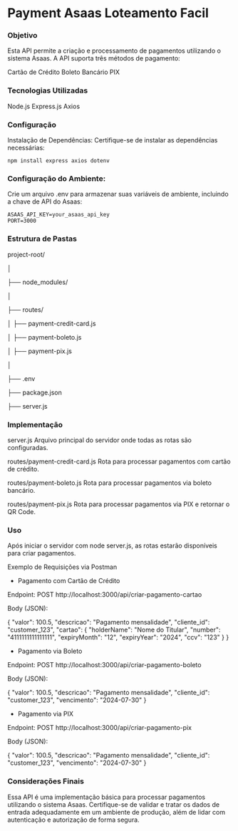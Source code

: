 # Payment Asaas Loteamento Facil

### Objetivo

Esta API permite a criação e processamento de pagamentos utilizando o sistema Asaas. A API suporta três métodos de pagamento:

Cartão de Crédito
Boleto Bancário
PIX

### Tecnologias Utilizadas

Node.js
Express.js
Axios

### Configuração

Instalação de Dependências:
Certifique-se de instalar as dependências necessárias:

```
npm install express axios dotenv
```

### Configuração do Ambiente:

Crie um arquivo .env para armazenar suas variáveis de ambiente, incluindo a chave de API do Asaas:

```
ASAAS_API_KEY=your_asaas_api_key
PORT=3000
```

### Estrutura de Pastas

project-root/

│

├── node_modules/

│

├── routes/

│   ├── payment-credit-card.js

│   ├── payment-boleto.js

│   ├── payment-pix.js

│

├── .env

├── package.json

├── server.js

### Implementação

server.js
Arquivo principal do servidor onde todas as rotas são configuradas.

routes/payment-credit-card.js
Rota para processar pagamentos com cartão de crédito.

routes/payment-boleto.js
Rota para processar pagamentos via boleto bancário.

routes/payment-pix.js
Rota para processar pagamentos via PIX e retornar o QR Code.

### Uso

Após iniciar o servidor com node server.js, as rotas estarão disponíveis para criar pagamentos.

Exemplo de Requisições via Postman
- Pagamento com Cartão de Crédito

Endpoint: POST http://localhost:3000/api/criar-pagamento-cartao

Body (JSON):

{
  "valor": 100.5,
  "descricao": "Pagamento mensalidade",
  "cliente_id": "customer_123",
  "cartao": {
    "holderName": "Nome do Titular",
    "number": "4111111111111111",
    "expiryMonth": "12",
    "expiryYear": "2024",
    "ccv": "123"
  }
}

- Pagamento via Boleto

Endpoint: POST http://localhost:3000/api/criar-pagamento-boleto

Body (JSON):

{
  "valor": 100.5,
  "descricao": "Pagamento mensalidade",
  "cliente_id": "customer_123",
  "vencimento": "2024-07-30"
}

- Pagamento via PIX

Endpoint: POST http://localhost:3000/api/criar-pagamento-pix

Body (JSON):

{
  "valor": 100.5,
  "descricao": "Pagamento mensalidade",
  "cliente_id": "customer_123",
  "vencimento": "2024-07-30"
}

### Considerações Finais

Essa API é uma implementação básica para processar pagamentos utilizando o sistema Asaas. Certifique-se de validar e tratar os dados de entrada adequadamente em um ambiente de produção, além de lidar com autenticação e autorização de forma segura.